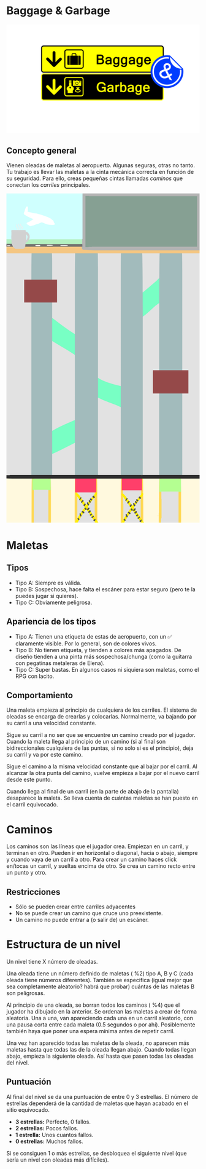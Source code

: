 # Baggage & Garbage
![alt text](https://github.com/FresisuisHunters/BaggageAndGarbage/blob/master/Concept%20Art/Logos/logo%20juego.png?raw=true) 
## Concepto general
Vienen oleadas de maletas al aeropuerto. Algunas seguras, otras no tanto. Tu trabajo es llevar las maletas a la cinta mecánica correcta en función de su seguridad. Para ello, creas pequeñas cintas llamadas *caminos* que conectan los *carriles* principales.

![alt text](https://github.com/FresisuisHunters/BaggageAndGarbage/blob/master/Concept%20Art/UI/mockup_gameplay.png?raw=true)

# Maletas
## Tipos 
- Tipo A: Siempre es válida.
- Tipo B: Sospechosa, hace falta el escáner para estar seguro (pero te la puedes jugar si quieres).
- Tipo C: Obviamente peligrosa.

## Apariencia de los tipos
- Tipo A: Tienen una etiqueta de estas de aeropuerto, con un ✅ claramente visible. Por lo general, son de colores vivos.
- Tipo B: No tienen etiqueta, y tienden a colores más apagados. De diseño tienden a una pinta más sospechosa/chunga (como la guitarra con pegatinas metaleras de Elena).
- Tipo C: Super bastas. En algunos casos ni siquiera son maletas, como el RPG con lacito.

## Comportamiento
Una maleta empieza al principio de cualquiera de los carriles. El sistema de oleadas se encarga de crearlas y colocarlas.
Normalmente, va bajando por su carril a una velocidad constante.

Sigue su carril a no ser que se encuentre un camino creado por el jugador. Cuando la maleta llega al principio de un camino (si al final son bidireccionales cualquiera de las puntas, si no solo si es el principio), deja su carril y va por este camino. 

Sigue el camino a la misma velocidad constante que al bajar por el carril. Al alcanzar la otra punta del camino, vuelve empieza a bajar por el nuevo carril desde este punto.

Cuando llega al final de un carril (en la parte de abajo de la pantalla) desaparece la maleta. Se lleva cuenta de cuántas maletas se han puesto en el carril equivocado.

# Caminos
Los caminos son las líneas que el jugador crea. Empiezan en un carril, y terminan en otro. Pueden ir en horizontal o diagonal, hacia o abajo, siempre y cuando vaya de un carril a otro.
Para crear un camino haces click en/tocas un carril, y sueltas encima de otro. Se crea un camino recto entre un punto y otro.

## Restricciones
- Sólo se pueden crear entre carriles adyacentes
- No se puede crear un camino que cruce uno preexistente.
- Un camino no puede entrar a (o salir de) un escáner.

# Estructura de un nivel
Un nivel tiene X número de oleadas.

Una oleada tiene un número definido de maletas ( %2) tipo A, B y C (cada oleada tiene números diferentes).
También se especifica (igual mejor que sea completamente aleatorio? habrá que probar) cuántas de las maletas B son peligrosas.

Al principio de una oleada, se borran todos los caminos ( %4) que el jugador ha dibujado en la anterior.
Se ordenan las maletas a crear de forma aleatoria. Una a una, van apareciendo cada una en un carril aleatorio, con una pausa corta entre cada maleta (0.5 segundos o por ahí). Posiblemente también haya que poner una espera mínima antes de repetir carril.

Una vez han aparecido todas las maletas de la oleada, no aparecen más maletas hasta que todas las de la oleada llegan abajo.
Cuando todas llegan abajo, empieza la siguiente oleada. Así hasta que pasen todas las oleadas del nivel.

## Puntuación
Al final del nivel se da una puntuación de entre 0 y 3 estrellas.
El número de estrellas dependerá de la cantidad de maletas que hayan acabado en el sitio equivocado.
- **3 estrellas:** Perfecto, 0 fallos.
- **2 estrellas:** Pocos fallos.
- **1 estrella:** Unos cuantos fallos.
- **0 estrellas:** Muchos fallos.

Si se consiguen 1 o más estrellas, se desbloquea el siguiente nivel (que sería un nivel con oleadas más difíciles).
